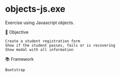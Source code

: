 # objects-js.exe

Exercise using Javascript objects.
 
 📌 Objective
 
 	Create a student registration form
	Show if the student passes, fails or is recovering
	Show modal with all information
  
 📚 Framework
 
  	Bootstrap
  

 
